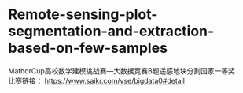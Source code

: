 # Remote-sensing-plot-segmentation-and-extraction-based-on-few-samples
MathorCup高校数学建模挑战赛—大数据竞赛B题遥感地块分割国家一等奖  
比赛链接：
https://www.saikr.com/vse/bigdata0#detail
